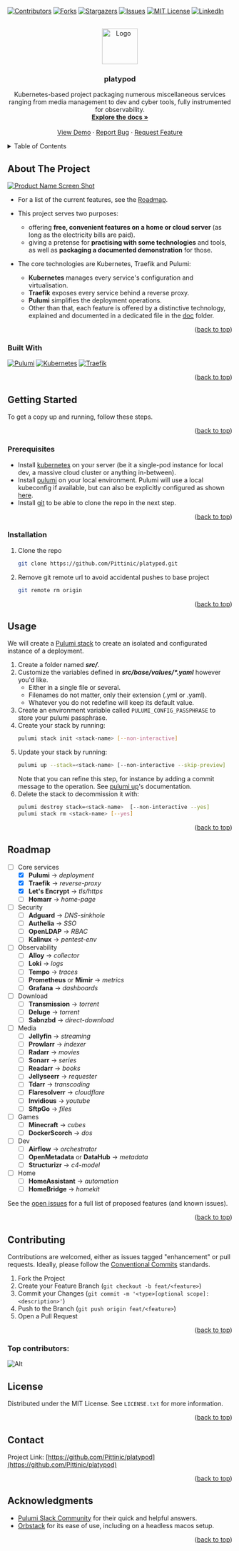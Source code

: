 <a id="readme-top"></a>


<!-- PROJECT SHIELDS -->
[![Contributors][contributors-shield]][contributors-url]
[![Forks][forks-shield]][forks-url]
[![Stargazers][stars-shield]][stars-url]
[![Issues][issues-shield]][issues-url]
[![MIT License][license-shield]][license-url]
[![LinkedIn][linkedin-shield]][linkedin-url]



<!-- PROJECT LOGO -->
<br />
<div align="center">
  <a href="https://github.com/Pittinic/platypod">
    <img src="images/logo.png" alt="Logo" width="80" height="80">
  </a>

<h3 align="center">platypod</h3>

  <p align="center">
    Kubernetes-based project packaging numerous miscellaneous services ranging from media management to dev and cyber tools, fully instrumented for observability.
    <br />
    <a href="https://github.com/Pittinic/platypod"><strong>Explore the docs »</strong></a>
    <br />
    <br />
    <a href="https://github.com/Pittinic/platypod">View Demo</a>
    ·
    <a href="https://github.com/Pittinic/platypod/issues/new?labels=bug&template=bug-report---.md">Report Bug</a>
    ·
    <a href="https://github.com/Pittinic/platypod/issues/new?labels=enhancement&template=feature-request---.md">Request Feature</a>
  </p>
</div>



<!-- TABLE OF CONTENTS -->
<details>
  <summary>Table of Contents</summary>
  <ol>
    <li>
      <a href="#about-the-project">About The Project</a>
      <ul>
        <li><a href="#built-with">Built With</a></li>
      </ul>
    </li>
    <li>
      <a href="#getting-started">Getting Started</a>
      <ul>
        <li><a href="#prerequisites">Prerequisites</a></li>
        <li><a href="#installation">Installation</a></li>
      </ul>
    </li>
    <li><a href="#usage">Usage</a></li>
    <li><a href="#roadmap">Roadmap</a></li>
    <li><a href="#contributing">Contributing</a></li>
    <li><a href="#license">License</a></li>
    <li><a href="#contact">Contact</a></li>
    <li><a href="#acknowledgments">Acknowledgments</a></li>
  </ol>
</details>



<!-- ABOUT THE PROJECT -->
## About The Project

[![Product Name Screen Shot][product-screenshot]](https://example.com)

- For a list of the current features, see the <a href="#roadmap">Roadmap</a>.

- This project serves two purposes:
  - offering **free, convenient features on a home or cloud server** (as long as the electricity bills are paid).
  - giving a pretense for **practising with some technologies** and tools, as well as **packaging a documented demonstration** for those.

- The core technologies are Kubernetes, Traefik and Pulumi:
  - **Kubernetes** manages every service's configuration and virtualisation.
  - **Traefik** exposes every service behind a reverse proxy.
  - **Pulumi** simplifies the deployment operations.
  - Other than that, each feature is offered by a distinctive technology, explained and documented in a dedicated file in the [doc](https://github.com/Pittinic/platypod/blob/main/doc) folder.

<p align="right">(<a href="#readme-top">back to top</a>)</p>

### Built With

[![Pulumi][Pulumi]][Pulumi-url]
[![Kubernetes][Kubernetes]][Kubernetes-url]
[![Traefik][Traefik]][Traefik-url]

<p align="right">(<a href="#readme-top">back to top</a>)</p>



<!-- GETTING STARTED -->
## Getting Started

To get a copy up and running, follow these steps.

<p align="right">(<a href="#readme-top">back to top</a>)</p>


### Prerequisites

* Install [kubernetes](https://kubernetes.io/docs/setup/) on your server (be it a single-pod instance for local dev, a massive cloud cluster or anything in-between).
* Install [pulumi](https://www.pulumi.com/docs/iac/download-install/) on your local environment. Pulumi will use a local kubeconfig if available, but can also be explicitly configured as shown [here](https://www.pulumi.com/registry/packages/kubernetes/installation-configuration/).
* Install [git](https://git-scm.com/book/en/v2/Getting-Started-Installing-Git) to be able to clone the repo in the next step.

<p align="right">(<a href="#readme-top">back to top</a>)</p>


### Installation

1. Clone the repo
   ```sh
   git clone https://github.com/Pittinic/platypod.git
   ```
2. Remove git remote url to avoid accidental pushes to base project
   ```sh
   git remote rm origin
   ```

<p align="right">(<a href="#readme-top">back to top</a>)</p>



<!-- USAGE EXAMPLES -->
## Usage

We will create a [Pulumi stack](https://www.pulumi.com/docs/iac/concepts/stacks/) to create an isolated and configurated instance of a deployment.
1. Create a folder named ***src/<stack-name>***.
2. Customize the variables defined in ***src/base/values/\*.yaml*** however you'd like.
    - Either in a single file or several.
    - Filenames do not matter, only their extension (.yml or .yaml).
    - Whatever you do not redefine will keep its default value.
3. Create an environment variable called `PULUMI_CONFIG_PASSPHRASE` to store your pulumi passphrase.
4. Create your stack by running:
    ```sh
    pulumi stack init <stack-name> [--non-interactive]
    ```
 5. Update your stack by running:
    ```sh
    pulumi up --stack=<stack-name> [--non-interactive --skip-preview]
    ```
    Note that you can refine this step, for instance by adding a commit message to the operation. See [pulumi up](https://www.pulumi.com/docs/iac/cli/commands/pulumi_up/)'s documentation.
 6. Delete the stack to decommission it with:
    ```sh
    pulumi destroy stack=<stack-name>  [--non-interactive --yes]
    pulumi stack rm <stack-name> [--yes]
    ```

<p align="right">(<a href="#readme-top">back to top</a>)</p>



<!-- ROADMAP -->
## Roadmap

- [ ] Core services
  - [x] **Pulumi** -> *deployment*
  - [x] **Traefik** -> *reverse-proxy*
  - [x] **Let's Encrypt** -> *tls/https*
  - [ ] **Homarr** -> *home-page*
- [ ] Security
  - [ ] **Adguard** -> *DNS-sinkhole*
  - [ ] **Authelia** -> *SSO*
  - [ ] **OpenLDAP** -> *RBAC*
  - [ ] **Kalinux** -> *pentest-env*
- [ ] Observability
  - [ ] **Alloy** -> *collector*
  - [ ] **Loki** -> *logs*
  - [ ] **Tempo** -> *traces*
  - [ ] **Prometheus** or **Mimir** -> *metrics*
  - [ ] **Grafana** -> *dashboards*
- [ ] Download
  - [ ] **Transmission** -> *torrent*
  - [ ] **Deluge** -> *torrent*
  - [ ] **Sabnzbd** -> *direct-download*
- [ ] Media
  - [ ] **Jellyfin** -> *streaming*
  - [ ] **Prowlarr** -> *indexer*
  - [ ] **Radarr** -> *movies*
  - [ ] **Sonarr** -> *series*
  - [ ] **Readarr** -> *books*
  - [ ] **Jellyseerr** -> *requester*
  - [ ] **Tdarr** -> *transcoding*
  - [ ] **Flaresolverr** -> *cloudflare*
  - [ ] **Invidious** -> *youtube*
  - [ ] **SftpGo** -> *files*
- [ ] Games
  - [ ] **Minecraft** -> *cubes*
  - [ ] **DockerScorch** -> *dos*
- [ ] Dev
  - [ ] **Airflow** -> *orchestrator*
  - [ ] **OpenMetadata** or **DataHub** -> *metadata*
  - [ ] **Structurizr** -> *c4-model*
- [ ] Home
  - [ ] **HomeAssistant** -> *automation*
  - [ ] **HomeBridge** -> *homekit*

See the [open issues](https://github.com/Pittinic/platypod/issues) for a full list of proposed features (and known issues).

<p align="right">(<a href="#readme-top">back to top</a>)</p>



<!-- CONTRIBUTING -->
## Contributing

Contributions are welcomed, either as issues tagged "enhancement" or pull requests. Ideally, please follow the [Conventional Commits](https://www.conventionalcommits.org/en/v1.0.0/#summary) standards.

1. Fork the Project
2. Create your Feature Branch (`git checkout -b feat/<feature>`)
3. Commit your Changes (`git commit -m '<type>[optional scope]: <description>'`)
4. Push to the Branch (`git push origin feat/<feature>`)
5. Open a Pull Request

<p align="right">(<a href="#readme-top">back to top</a>)</p>


### Top contributors:

![Alt](https://repobeats.axiom.co/api/embed/3d9d54b9dfdd2cf4d9ed9e36d9192e1ba4249493.svg "Repobeats analytics image")


<!-- LICENSE -->
## License

Distributed under the MIT License. See `LICENSE.txt` for more information.

<p align="right">(<a href="#readme-top">back to top</a>)</p>



<!-- CONTACT -->
## Contact

Project Link: [https://github.com/Pittinic/platypod](https://github.com/Pittinic/platypod)

<p align="right">(<a href="#readme-top">back to top</a>)</p>



<!-- ACKNOWLEDGMENTS -->
## Acknowledgments

* [Pulumi Slack Community](https://pulumi-community.slack.com/) for their quick and helpful answers.
* [Orbstack](https://docs.orbstack.dev/) for its ease of use, including on a headless macos setup.

<p align="right">(<a href="#readme-top">back to top</a>)</p>



<!-- MARKDOWN LINKS & IMAGES -->
<!-- https://www.markdownguide.org/basic-syntax/#reference-style-links -->
[contributors-shield]: https://img.shields.io/github/contributors/Pittinic/platypod.svg?style=for-the-badge
[contributors-url]: https://github.com/Pittinic/platypod/graphs/contributors
[forks-shield]: https://img.shields.io/github/forks/Pittinic/platypod.svg?style=for-the-badge
[forks-url]: https://github.com/Pittinic/platypod/network/members
[stars-shield]: https://img.shields.io/github/stars/Pittinic/platypod.svg?style=for-the-badge
[stars-url]: https://github.com/Pittinic/platypod/stargazers
[issues-shield]: https://img.shields.io/github/issues/Pittinic/platypod.svg?style=for-the-badge
[issues-url]: https://github.com/Pittinic/platypod/issues
[license-shield]: https://img.shields.io/github/license/Pittinic/platypod.svg?style=for-the-badge
[license-url]: https://github.com/Pittinic/platypod/blob/master/LICENSE.txt
[linkedin-shield]: https://img.shields.io/badge/-LinkedIn-black.svg?style=for-the-badge&logo=linkedin&colorB=555
[linkedin-url]: https://linkedin.com/in/nicolas-pittion-rossillon-947534166
[product-screenshot]: images/screenshot.png
[Pulumi]: https://img.shields.io/badge/pulumi-%238A3391?style=for-the-badge&logo=pulumi
[Pulumi-url]: https://www.pulumi.com/
[Kubernetes]: https://img.shields.io/badge/kubernetes-%23326CE5?style=for-the-badge&logo=kubernetes&logoColor=FFFFFF
[Kubernetes-url]: https://kubernetes.io/
[Traefik]: https://img.shields.io/badge/traefik-%2324A1C1?style=for-the-badge&logo=traefikproxy&logoColor=FFFFFF
[Traefik-url]: https://doc.traefik.io/traefik/